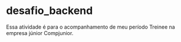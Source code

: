 # desafio_backend
Essa atividade é para o acompanhamento de meu período Treinee na empresa júnior Compjunior.
